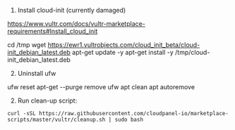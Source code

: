 1. Install cloud-init (currently damaged)

https://www.vultr.com/docs/vultr-marketplace-requirements#Install_cloud_init

cd /tmp
wget https://ewr1.vultrobjects.com/cloud_init_beta/cloud-init_debian_latest.deb
apt-get update -y
apt-get install -y /tmp/cloud-init_debian_latest.deb

2. Uninstall ufw

ufw reset
apt-get --purge remove ufw
apt clean
apt autoremove

2. Run clean-up script:

```
curl -sSL https://raw.githubusercontent.com/cloudpanel-io/marketplace-scripts/master/vultr/cleanup.sh | sudo bash
```